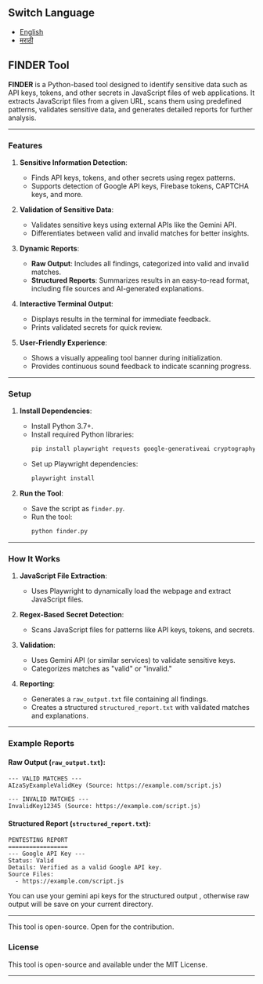 
## Switch Language
- [English](README_EN.md)
- [मराठी](README_MR.md)
## **FINDER Tool**

**FINDER** is a Python-based tool designed to identify sensitive data such as API keys, tokens, and other secrets in JavaScript files of web applications. It extracts JavaScript files from a given URL, scans them using predefined patterns, validates sensitive data, and generates detailed reports for further analysis.

---

### **Features**

1. **Sensitive Information Detection**:
   - Finds API keys, tokens, and other secrets using regex patterns.
   - Supports detection of Google API keys, Firebase tokens, CAPTCHA keys, and more.
   
2. **Validation of Sensitive Data**:
   - Validates sensitive keys using external APIs like the Gemini API.
   - Differentiates between valid and invalid matches for better insights.

3. **Dynamic Reports**:
   - **Raw Output**: Includes all findings, categorized into valid and invalid matches.
   - **Structured Reports**: Summarizes results in an easy-to-read format, including file sources and AI-generated explanations.

4. **Interactive Terminal Output**:
   - Displays results in the terminal for immediate feedback.
   - Prints validated secrets for quick review.

5. **User-Friendly Experience**:
   - Shows a visually appealing tool banner during initialization.
   - Provides continuous sound feedback to indicate scanning progress.

---

### **Setup**

1. **Install Dependencies**:
   - Install Python 3.7+.
   - Install required Python libraries:
     ```bash
     pip install playwright requests google-generativeai cryptography google.generativeai boto3 stripe
     ```
   - Set up Playwright dependencies:
     ```bash
     playwright install
     ```

2. **Run the Tool**:
   - Save the script as `finder.py`.
   - Run the tool:
     ```bash
     python finder.py
     ```
   

---

### **How It Works**

1. **JavaScript File Extraction**:
   - Uses Playwright to dynamically load the webpage and extract JavaScript files.

2. **Regex-Based Secret Detection**:
   - Scans JavaScript files for patterns like API keys, tokens, and secrets.

3. **Validation**:
   - Uses Gemini API (or similar services) to validate sensitive keys.
   - Categorizes matches as "valid" or "invalid."

4. **Reporting**:
   - Generates a `raw_output.txt` file containing all findings.
   - Creates a structured `structured_report.txt` with validated matches and explanations.

---

### **Example Reports**

#### Raw Output (`raw_output.txt`):
```
--- VALID MATCHES ---
AIzaSyExampleValidKey (Source: https://example.com/script.js)

--- INVALID MATCHES ---
InvalidKey12345 (Source: https://example.com/script.js)
```

#### Structured Report (`structured_report.txt`):
```
PENTESTING REPORT
=================
--- Google API Key ---
Status: Valid
Details: Verified as a valid Google API key.
Source Files:
  - https://example.com/script.js
```
You can use your gemini api keys for the structured output , otherwise raw output will be save on your current directory.

---
This tool is open-source. Open for the contribution.
### **License**
This tool is open-source and available under the MIT License.

---

